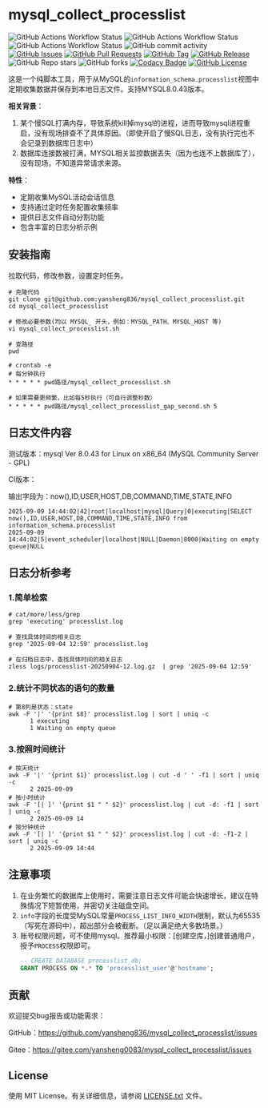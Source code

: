 # mysql_collect_processlist

![GitHub Actions Workflow Status](https://img.shields.io/github/actions/workflow/status/yansheng836/mysql_collect_processlist/shell-ci.yml?style=flat&label=build%3A%20shell-ci) ![GitHub Actions Workflow Status](https://img.shields.io/github/actions/workflow/status/yansheng836/mysql_collect_processlist/mysql-ci-8.0.43.yml?style=flat&label=build%3A%20MySQL-ci-8.0.43) ![GitHub Actions Workflow Status](https://img.shields.io/github/actions/workflow/status/yansheng836/mysql_collect_processlist/mysql-ci.yml?style=flat&label=build%3A%20MySQL-ci-5.7-8.0) ![GitHub commit activity](https://img.shields.io/github/commit-activity/m/yansheng836/mysql_collect_processlist) [![GitHub Issues](https://img.shields.io/github/issues/yansheng836/mysql_collect_processlist)](https://github.com/yansheng836/mysql_collect_processlist/issues) [![GitHub Pull Requests](https://img.shields.io/github/issues-pr/yansheng836/mysql_collect_processlist)](https://github.com/yansheng836/mysql_collect_processlist/pulls) [![GitHub Tag](https://img.shields.io/github/v/tag/yansheng836/mysql_collect_processlist)](https://github.com/yansheng836/mysql_collect_processlist/tags) [![GitHub Release](https://img.shields.io/github/v/release/yansheng836/mysql_collect_processlist)](https://github.com/yansheng836/mysql_collect_processlist/releases) ![GitHub Repo stars](https://img.shields.io/github/stars/yansheng836/mysql_collect_processlist) ![GitHub forks](https://img.shields.io/github/forks/yansheng836/mysql_collect_processlist) [![Codacy Badge](https://app.codacy.com/project/badge/Grade/be2e1300a69341068cc34505a1547b32)](https://app.codacy.com/gh/yansheng836/mysql_collect_processlist/dashboard?utm_source=gh&utm_medium=referral&utm_content=&utm_campaign=Badge_grade) [![GitHub License](https://img.shields.io/github/license/yansheng836/mysql_collect_processlist)](https://github.com/yansheng836/mysql_collect_processlist/blob/main/LICENSE.txt)

这是一个纯脚本工具，用于从MySQL的`information_schema.processlist`视图中定期收集数据并保存到本地日志文件。支持MYSQL8.0.43版本。

**相关背景**：

1. 某个慢SQL打满内存，导致系统kill掉mysql的进程，进而导致mysql进程重启，没有现场排查不了具体原因。（即使开启了慢SQL日志，没有执行完也不会记录到数据库日志中）
2. 数据库连接数被打满，MYSQL相关监控数据丢失（因为也连不上数据库了），没有现场，不知道异常请求来源。

**特性**：

- 定期收集MySQL活动会话信息
- 支持通过定时任务配置收集频率
- 提供日志文件自动分割功能
- 包含丰富的日志分析示例

## 安装指南

拉取代码，修改参数，设置定时任务。

```shell
# 克隆代码
git clone git@github.com:yansheng836/mysql_collect_processlist.git
cd mysql_collect_processlist

# 修改必要参数(均以 MYSQL_ 开头，例如：MYSQL_PATH、MYSQL_HOST 等)
vi mysql_collect_processlist.sh

# 查路径
pwd

# crontab -e
# 每分钟执行
* * * * * pwd路径/mysql_collect_processlist.sh

# 如果需要更频繁，比如每5秒执行（可自行调整秒数）
* * * * * pwd路径/mysql_collect_processlist_gap_second.sh 5
```

## 日志文件内容

测试版本：mysql  Ver 8.0.43 for Linux on x86_64 (MySQL Community Server - GPL)

CI版本：

输出字段为：now(),ID,USER,HOST,DB,COMMAND,TIME,STATE,INFO

```plain
2025-09-09 14:44:02|42|root|localhost|mysql|Query|0|executing|SELECT now(),ID,USER,HOST,DB,COMMAND,TIME,STATE,INFO from information_schema.processlist
2025-09-09 14:44:02|5|event_scheduler|localhost|NULL|Daemon|8000|Waiting on empty queue|NULL
```

## 日志分析参考

### 1.简单检索

```shell
# cat/more/less/grep 
grep 'executing' processlist.log

# 查找具体时间的相关日志
grep '2025-09-04 12:59' processlist.log

# 在归档日志中，查找具体时间的相关日志
zless logs/processlist-20250904-12.log.gz  | grep '2025-09-04 12:59'
```

### 2.统计不同状态的语句的数量

```shell
# 第8列是状态：state
awk -F '|' '{print $8}' processlist.log | sort | uniq -c
      1 executing
      1 Waiting on empty queue
```

### 3.按照时间统计

```shell
# 按天统计
awk -F '|' '{print $1}' processlist.log | cut -d ' ' -f1 | sort | uniq -c
      2 2025-09-09
# 按小时统计
awk -F '[| ]' '{print $1 " " $2}' processlist.log | cut -d: -f1 | sort | uniq -c
      2 2025-09-09 14
# 按分钟统计
awk -F '[| ]' '{print $1 " " $2}' processlist.log | cut -d: -f1-2 | sort | uniq -c
      2 2025-09-09 14:44
```

## 注意事项

1. 在业务繁忙的数据库上使用时，需要注意日志文件可能会快速增长，建议在特殊情况下短暂使用，并密切关注磁盘空间。
2. `info`字段的长度受MySQL常量`PROCESS_LIST_INFO_WIDTH`限制，默认为65535（写死在源码中），超出部分会被截断。（足以满足绝大多数场景。）
3. 账号权限问题，可不使用mysql。推荐最小权限：[创建空库，]创建普通用户，授予`PROCESS`权限即可。
      ```sql
      -- CREATE DATABASE processlist_db;
      GRANT PROCESS ON *.* TO 'processlist_user'@'hostname';
      ```

## 贡献

欢迎提交bug报告或功能需求：

GitHub：<https://github.com/yansheng836/mysql_collect_processlist/issues>

Gitee：<https://gitee.com/yansheng0083/mysql_collect_processlist/issues>

## License

使用 MIT License。有关详细信息，请参阅 [LICENSE.txt](./LICENSE.txt) 文件。
